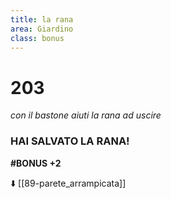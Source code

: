 ```yaml
---
title: la rana
area: Giardino
class: bonus
---
```

# 203
_con il bastone aiuti la rana ad uscire_

### HAI SALVATO LA RANA!

**#BONUS +2**

⬇️ [[89-parete_arrampicata]]
